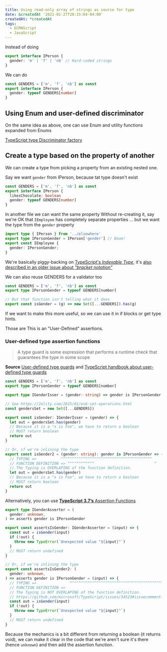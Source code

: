 ```yaml
---
title: Using read-only array of strings as source for type
date: &createdAt '2021-01-27T20:15:04-04:00'
createdAt: *createdAt
tags:
  - ECMAScript
  - JavaScript
---
```


Instead of doing

```typescript
export interface IPerson {
  gender: 'm' | 'f' | 'nb' // Hard-coded strings
}
```

We can do

```typescript
const GENDERS = ['m', 'f', 'nb'] as const
export interface IPerson {
  gender: typeof GENDERS[number]
}
```

## Using Enum and user-defined discriminator

On the same idea as above, one can use Enum and utility functions expanded from
Enums

[TypeScript type Discriminator factory](https://gist.github.com/renoirb/d30e7edbe32d9c6b9c2006b13db7a016)

## Create a type based on the property of another

We can create a type from picking a property from an existing nested one.

Say we want `gender` from IPerson, because tat type doesn't exist

```typescript
const GENDERS = ['m', 'f', 'nb'] as const
export interface IPerson {
  likesChocolate: boolean
  gender: typeof GENDERS[number]
}
```

In another file we can want the same property Without re-creating it, say we're
OK that `IEmployee` has completely separate properties ... but we want the type
from the `gender` property

```typescript
import type { IPerson } from '../elsewhere'
export type IPersonGender = IPerson['gender'] // Boom!
export const IEmployee {
  gender: IPersonGender;
}
```

We're basically piggy-backing on [TypeScript's _Indexable
Type_][typescript-handbook-indexable-type], it's [also described in an older
issue about _"bracket notation"_][gh-typescript-issue-bracket-notation]

We can also reuse GENDERS for a validator too

```typescript
const GENDERS = ['m', 'f', 'nb'] as const
export type IPersonGender = typeof GENDERS[number]

// But that function isn't telling what it does
export const isGender = (g) => new Set([...GENDERS]).has(g)
```

If we want to make this more useful, so we can use it in if blocks or get type
hints.

Those are This is an "User-Defined" assertions.

### User-defined type assertion functions

> A type guard is some expression that performs a runtime check that guarantees
> the type in some scope

**Source**
[User-defined type guards](https://exploringjs.com/tackling-ts/downloads/complete-toc.html)
and [TypeScript handbook about user-defined type
guards][typescript-handbook-user-defined-type-guards]

```typescript
const GENDERS = ['m', 'f', 'nb'] as const
export type IPersonGender = typeof GENDERS[number]

export type IGenderIsser = (gender: string) => gender is IPersonGender

// See https://2ality.com/2015/01/es6-set-operations.html
const gendersSet = new Set([...GENDERS])

export const isGender: IGenderIsser = (gender) => {
  let out = gendersSet.has(gender)
  // Because it is a "x is Foo", we have to return a boolean
  // MUST return boolean
  return out
}

// Or, if we're inlining the type
export const isGender2 = (gender: string): gender is IPersonGender => {
  // TYPING =>           ^^^^^^^^^^^^^^^^^^^^^^^^^^^^^^^^^^^^^^^^^
  // FUNCTION DEFINITION => ^^^^^^^^^^^^                           ^
  // The Typing is OVERLAPING of the function definition.
  let out = gendersSet.has(gender)
  // Because it is a "x is Foo", we have to return a boolean
  // MUST return boolean
  return out
}
```

Alternatively, you can use [**TypeScript 3.7’s** Assertion
Functions][typescript-handbook-user-defined-assertion-function]

```typescript
export type IGenderAsserter = (
  gender: unknown,
) => asserts gender is IPersonGender

export const assertsIsGender: IGenderAsserter = (input) => {
  const out = isGender(input)
  if (!out) {
    throw new TypeError(`Unexpected value "${input}"`)
  }
  // MUST return undefined
}

// Or, if we're inlining the type
export const assertsIsGender2: (
  gender: unknown,
) => asserts gender is IPersonGender = (input) => {
  // TYPING =>               ^^^^^^^^^^^^^^^^^^^^^^^^^^^^^^^^^^^^^^^^^^^^^^^^^^^^^
  // FUNCTION DEFINITION =>                                                           ^
  // The Typing is NOT OVERLAPING of the function definition.
  // https://github.com/microsoft/TypeScript/issues/34523#issuecomment-700491122
  const out = isGender(input)
  if (!out) {
    throw new TypeError(`Unexpected value "${input}"`)
  }
  // MUST return undefined
}
```

Because the mechanics is a bit different from returning a boolean (it returns
void), we can make it clear in the code that we're aren't sure it's there (hence
`unknown`) and then add the assertion function.

[typescript-handbook-indexable-type]:
  https://www.typescriptlang.org/docs/handbook/interfaces.html#indexable-types
  'TypeScript handbook about Indexable Type'
[gh-typescript-issue-bracket-notation]:
  https://github.com/microsoft/TypeScript/issues/28081#issuecomment-432710576
  'also described in an older issue about bracket notation'
[typescript-handbook-user-defined-type-guards]:
  https://www.typescriptlang.org/docs/handbook/advanced-types.html#user-defined-type-guards
  'TypeScript Handbook: A type guard is some expression that performs a runtime check that guarantees the type in some scope'
[typescript-handbook-user-defined-assertion-function]:
  https://www.typescriptlang.org/docs/handbook/release-notes/typescript-3-7.html#assertion-functions
  'TypeScript 3.7 Assertion Functions'
